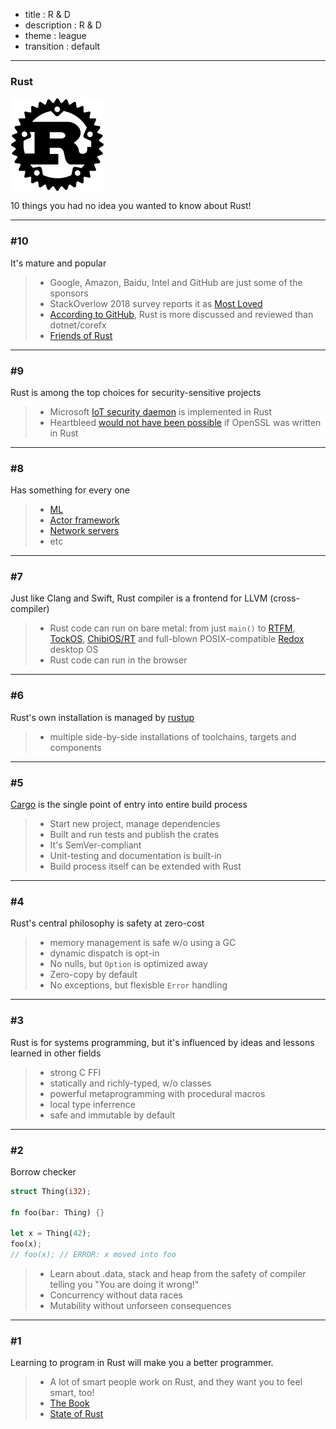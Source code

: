 - title : R & D
- description : R & D
- theme : league
- transition : default



***



### Rust

<div>
  <img style="border:0;vertical-align:middle" height="150px" width="150px" src="images/rust.png" />
</div>

10 things you had no idea you wanted to know about Rust!


***
### #10 
It's mature and popular

> - Google, Amazon, Baidu, Intel and GitHub are just some of the sponsors
> - StackOverlow 2018 survey reports it as [Most Loved](https://insights.stackoverflow.com/survey/2018/#technology-most-loved-dreaded-and-wanted-languages)
> - [According to GitHub](https://octoverse.github.com/), Rust is more discussed and reviewed than dotnet/corefx
> - [Friends of Rust](https://www.rust-lang.org/en-US/friends.html)

---
### #9
Rust is among the top choices for security-sensitive projects 

> - Microsoft [IoT security daemon](https://github.com/Azure/iotedge/tree/master/edgelet) is implemented in Rust
> - Heartbleed [would not have been possible](https://www.quora.com/Could-the-Heartbleed-bug-have-happened-if-OpenSSL-had-been-written-in-Rust) if OpenSSL was written in Rust

---

### #8
Has something for every one 

> - [ML](http://www.arewelearningyet.com/)
> - [Actor framework](https://github.com/actix)
> - [Network servers](https://tokio.rs)
> - etc

---
### #7
Just like Clang and Swift, Rust compiler is a frontend for LLVM (cross-compiler)

> - Rust code can run on bare metal: from just `main()` to [RTFM](http://blog.japaric.io/tags/rtfm/), [TockOS](https://www.tockos.org/), [ChibiOS/RT](http://www.chibios.org/) and full-blown POSIX-compatible [Redox](https://www.redox-os.org/) desktop OS
> - Rust code can run in the browser 


---
### #6
Rust's own installation is managed by [rustup](https://rustup.rs/)

> - multiple side-by-side installations of toolchains, targets and components

---
### #5
[Cargo](https://doc.rust-lang.org/cargo/) is the single point of entry into entire build process 

> - Start new project, manage dependencies
> - Built and run tests and publish the crates
> - It's SemVer-compliant
> - Unit-testing and documentation is built-in
> - Build process itself can be extended with Rust

---
### #4

Rust's central philosophy is safety at zero-cost

> - memory management is safe w/o using a GC
> - dynamic dispatch is opt-in
> - No nulls, but `Option` is optimized away
> - Zero-copy by default
> - No exceptions, but flexisble `Error` handling

---
### #3
Rust is for systems programming, but it's influenced by ideas and lessons learned in other fields 

> - strong C FFI
> - statically and richly-typed, w/o classes
> - powerful metaprogramming with procedural macros
> - local type inferrence
> - safe and immutable by default


---
### #2 
Borrow checker

```rust
struct Thing(i32);

fn foo(bar: Thing) {}

let x = Thing(42);
foo(x);
// foo(x); // ERROR: x moved into foo
```

> - Learn about .data, stack and heap from the safety of compiler telling you "You are doing it wrong!"  
> - Concurrency without data races
> - Mutability without unforseen consequences

---
### #1 

Learning to program in Rust will make you a better programmer.

> - A lot of smart people work on Rust, and they want you to feel smart, too!
> - [The Book](https://doc.rust-lang.org/book/second-edition/index.html)
> - [State of Rust](https://forge.rust-lang.org/state-of-rust.html)

